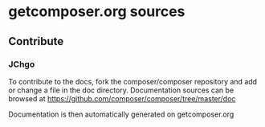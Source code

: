 # getcomposer.org sources

## Contribute

### JChgo

To contribute to the docs, fork the composer/composer repository and add or
change a file in the doc directory. Documentation sources can be browsed
at https://github.com/composer/composer/tree/master/doc

Documentation is then automatically generated on getcomposer.org